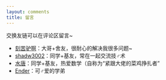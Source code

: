 ```yaml
---
layout: comments
title: 留言
---
```

交换友链可以在评论区留言~

- [刻苦驴啊](https://blog.csdn.net/D5__J9)：大哥+舍友，很耐心的解决我很多问题~
- [shadw3002](https://shadw3002.github.io)：同学+基友，常在一起交流技♂术
- [水唐](https://yorkking.github.io)：同学+基友，热爱数学（自称为“紧跟大佬的菜鸡挣扎者”
- [Ender](https://ender-coder.github.io)：可♂爱的学弟
